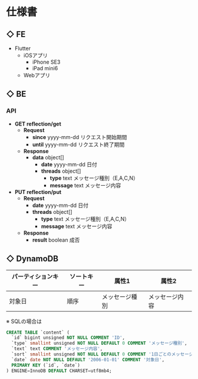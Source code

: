 # 仕様書
## ◇ FE
* Flutter
    * iOSアプリ
        * iPhone SE3
        * iPad mini6
    * Webアプリ

## ◇ BE
### API
* **GET reflection/get**
    * **Request**
        * **since** yyyy-mm-dd リクエスト開始期間
        * **until** yyyy-mm-dd リクエスト終了期間
    * **Response**
        * **data** object[]
            * **date** yyyy-mm-dd 日付
            * **threads** object[]
                * **type** text メッセージ種別（E,A,C,N）
                * **message** text メッセージ内容
* **PUT reflection/put**
    * **Request**
        * **date** yyyy-mm-dd 日付
        * **threads** object[]
            * **type** text メッセージ種別（E,A,C,N）
            * **message** text メッセージ内容
    * **Response**
        * **result** boolean 成否

## ◇ DynamoDB
| パーティションキー | ソートキー |    属性1      |    属性2     |
| --------------- | -------- | ------------ | ------------ |
| 対象日           | 順序      | メッセージ種別 | メッセージ内容 |

※ SQLの場合は
```sql
CREATE TABLE `content` (
  `id` bigint unsigned NOT NULL COMMENT 'ID',
  `type` smallint unsigned NOT NULL DEFAULT 0 COMMENT 'メッセージ種別',
  `text` text COMMENT 'メッセージ内容',
  `sort` smallint unsigned NOT NULL DEFAULT 0 COMMENT '1日ごとのメッセージの順番',
  `date` date NOT NULL DEFAULT '2006-01-01' COMMENT '対象日',
  PRIMARY KEY (`id`, `date`)
) ENGINE=InnoDB DEFAULT CHARSET=utf8mb4;
```